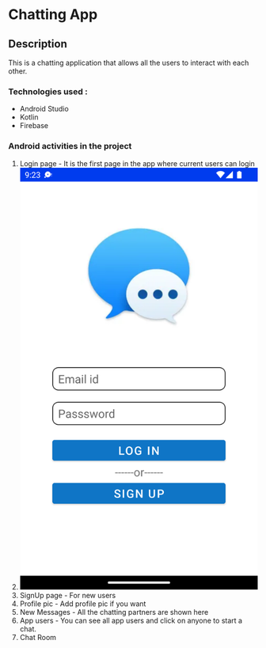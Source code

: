 # Chatting App

## Description

This is a chatting application that allows all the users to interact with each other.

### Technologies used :
- Android Studio
- Kotlin
- Firebase 

### Android activities in the project

1. Login page - It is the first page in the app where current users can login
2. ![Login page](https://github.com/afnanurrahim/messageApp/blob/d0e38042d3fcdedd94ff35c23f4e2c6217a697a6/screenshots/Screenshot_20220916_212316.png)
3. SignUp page - For new users
4. Profile pic - Add profile pic if you want
5. New Messages - All the chatting partners are shown here
6. App users - You can see all app users and click on anyone to start a chat.
7. Chat Room

